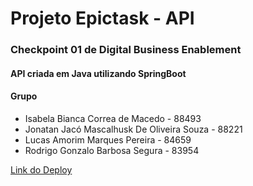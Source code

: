 # Projeto Epictask - API

<h3>Checkpoint 01 de Digital Business Enablement </h3>

#### API criada em Java utilizando SpringBoot

<h4> Grupo </h4>
<ul>
  <li> Isabela Bianca Correa de Macedo - 88493 </li>
  <li> Jonatan Jacó Mascalhusk De Oliveira Souza - 88221 </li>
  <li> Lucas Amorim Marques Pereira - 84659 </li>
  <li> Rodrigo Gonzalo Barbosa Segura - 83954 </li>
</ul>

<p><a href="https://epictask-web.herokuapp.com/">Link do Deploy </a></p>
